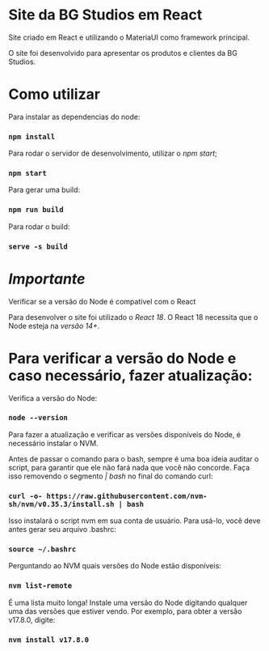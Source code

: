 # Site da BG Studios em React

Site criado em React e utilizando o MateriaUI como framework principal.

O site foi desenvolvido para apresentar os produtos e clientes da BG Studios.

# Como utilizar

Para instalar as dependencias do node:
### `npm install`


Para rodar o servidor de desenvolvimento, utilizar o *npm start*;
### `npm start`


Para gerar uma build:
### `npm run build`


Para rodar o build:
### `serve -s build`

# *Importante*
Verificar se a versão do Node é compativel com o React

Para desenvolver o site foi utilizado o *React 18*. O React 18 necessita que o Node esteja na *versão 14+*.

# Para verificar a versão do Node e caso necessário, fazer atualização:

Verifica a versão do Node:
### `node --version`

Para fazer a atualização e verificar as versões disponíveis do Node, é necessário instalar o NVM. 

Antes de passar o comando para o bash, sempre é uma boa ideia auditar o script, para garantir que ele não fará nada que você não concorde. Faça isso removendo o segmento *| bash* no final do comando curl:
### `curl -o- https://raw.githubusercontent.com/nvm-sh/nvm/v0.35.3/install.sh | bash`

Isso instalará o script nvm em sua conta de usuário. Para usá-lo, você deve antes gerar seu arquivo .bashrc:
### `source ~/.bashrc`

Perguntando ao NVM quais versões do Node estão disponíveis:
### `nvm list-remote`

É uma lista muito longa! Instale uma versão do Node digitando qualquer uma das versões que estiver vendo. Por exemplo, para obter a versão v17.8.0, digite:
### `nvm install v17.8.0`
